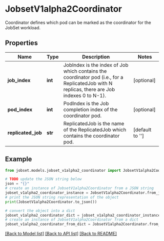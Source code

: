 # JobsetV1alpha2Coordinator

Coordinator defines which pod can be marked as the coordinator for the JobSet workload.

## Properties

Name | Type | Description | Notes
------------ | ------------- | ------------- | -------------
**job_index** | **int** | JobIndex is the index of Job which contains the coordinator pod (i.e., for a ReplicatedJob with N replicas, there are Job indexes 0 to N-1). | [optional] 
**pod_index** | **int** | PodIndex is the Job completion index of the coordinator pod. | [optional] 
**replicated_job** | **str** | ReplicatedJob is the name of the ReplicatedJob which contains the coordinator pod. | [default to '']

## Example

```python
from jobset.models.jobset_v1alpha2_coordinator import JobsetV1alpha2Coordinator

# TODO update the JSON string below
json = "{}"
# create an instance of JobsetV1alpha2Coordinator from a JSON string
jobset_v1alpha2_coordinator_instance = JobsetV1alpha2Coordinator.from_json(json)
# print the JSON string representation of the object
print(JobsetV1alpha2Coordinator.to_json())

# convert the object into a dict
jobset_v1alpha2_coordinator_dict = jobset_v1alpha2_coordinator_instance.to_dict()
# create an instance of JobsetV1alpha2Coordinator from a dict
jobset_v1alpha2_coordinator_from_dict = JobsetV1alpha2Coordinator.from_dict(jobset_v1alpha2_coordinator_dict)
```
[[Back to Model list]](../README.md#documentation-for-models) [[Back to API list]](../README.md#documentation-for-api-endpoints) [[Back to README]](../README.md)


